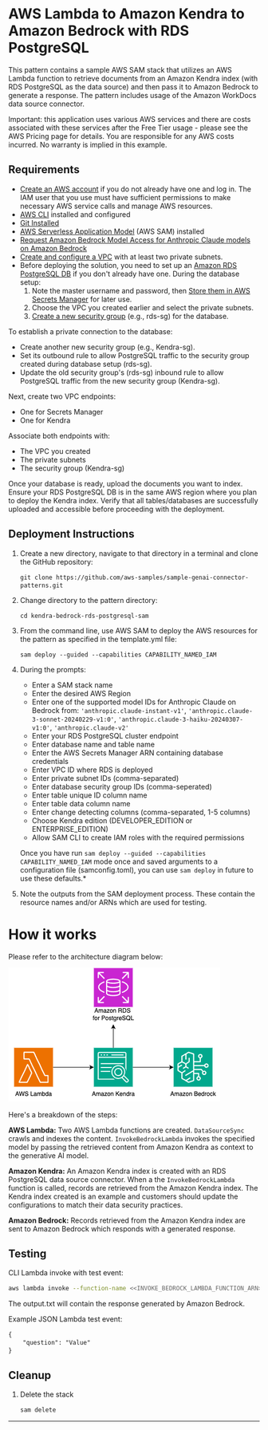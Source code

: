 # AWS Lambda to Amazon Kendra to Amazon Bedrock with RDS PostgreSQL

This pattern contains a sample AWS SAM stack that utilizes an AWS Lambda function to retrieve documents from an Amazon Kendra index (with RDS PostgreSQL as the data source) and then pass it to Amazon Bedrock to generate a response. The pattern includes usage of the Amazon WorkDocs data source connector. 

Important: this application uses various AWS services and there are costs associated with these services after the Free Tier usage - please see the AWS Pricing page for details. You are responsible for any AWS costs incurred. No warranty is implied in this example.

## Requirements
* [Create an AWS account](https://portal.aws.amazon.com/gp/aws/developer/registration/index.html) if you do not already have one and log in. The IAM user that you use must have sufficient permissions to make necessary AWS service calls and manage AWS resources.
* [AWS CLI](https://docs.aws.amazon.com/cli/latest/userguide/install-cliv2.html) installed and configured
* [Git Installed](https://git-scm.com/book/en/v2/Getting-Started-Installing-Git)
* [AWS Serverless Application Model](https://docs.aws.amazon.com/serverless-application-model/latest/developerguide/serverless-sam-cli-install.html) (AWS SAM) installed
* [Request Amazon Bedrock Model Access for Anthropic Claude models on Amazon Bedrock](https://docs.aws.amazon.com/bedrock/latest/userguide/model-access.html)
* [Create and configure a VPC](https://docs.aws.amazon.com/vpc/latest/userguide/create-vpc.html) with at least two private subnets.
* Before deploying the solution, you need to set up an [Amazon RDS PostgreSQL DB](https://docs.aws.amazon.com/AmazonRDS/latest/UserGuide/CHAP_GettingStarted.CreatingConnecting.PostgreSQL.html) if you don't already have one.  During the database setup:
    1. Note the master username and password, then [Store them in AWS Secrets Manager](https://docs.aws.amazon.com/secretsmanager/latest/userguide/create_secret.html) for later use.
    2. Choose the VPC you created earlier and select the private subnets.
    3. [Create a new security group](https://docs.aws.amazon.com/vpc/latest/userguide/creating-security-groups.html) (e.g., rds-sg) for the database.

To establish a private connection to the database:
- Create another new security group (e.g., Kendra-sg).
- Set its outbound rule to allow PostgreSQL traffic to the security group created during database setup (rds-sg).
- Update the old security group's (rds-sg) inbound rule to allow PostgreSQL traffic from the new security group (Kendra-sg).

Next, create two VPC endpoints:
- One for Secrets Manager
- One for Kendra

Associate both endpoints with:
- The VPC you created
- The private subnets
- The security group (Kendra-sg)

Once your database is ready, upload the documents you want to index. Ensure your RDS PostgreSQL DB is in the same AWS region where you plan to deploy the Kendra index. Verify that all tables/databases are successfully uploaded and accessible before proceeding with the deployment.


## Deployment Instructions
1. Create a new directory, navigate to that directory in a terminal and clone the GitHub repository:
    ```
    git clone https://github.com/aws-samples/sample-genai-connector-patterns.git
    ```
1. Change directory to the pattern directory:
    ```
    cd kendra-bedrock-rds-postgresql-sam
    ```
1. From the command line, use AWS SAM to deploy the AWS resources for the pattern as specified in the template.yml file:
    ```
    sam deploy --guided --capabilities CAPABILITY_NAMED_IAM
    ```
1. During the prompts:

    * Enter a SAM stack name
    * Enter the desired AWS Region
    * Enter one of the supported model IDs for Anthropic Claude on Bedrock from: `'anthropic.claude-instant-v1'`, `'anthropic.claude-3-sonnet-20240229-v1:0'`, `'anthropic.claude-3-haiku-20240307-v1:0'`, `'anthropic.claude-v2'`
    * Enter your RDS PostgreSQL cluster endpoint
    * Enter database name and table name
    * Enter the AWS Secrets Manager ARN containing database credentials
    * Enter VPC ID where RDS is deployed
    * Enter private subnet IDs (comma-separated)
    * Enter database security group IDs (comma-seperated)
    * Enter table unique ID column name
    * Enter table data column name
    * Enter change detecting columns (comma-separated, 1-5 columns)
    * Choose Kendra edition (DEVELOPER_EDITION or ENTERPRISE_EDITION)
    * Allow SAM CLI to create IAM roles with the required permissions

    Once you have run `sam deploy --guided --capabilities CAPABILITY_NAMED_IAM` mode once and saved arguments to a configuration file (samconfig.toml), you can use `sam deploy` in future to use these defaults.*

1. Note the outputs from the SAM deployment process. These contain the resource names and/or ARNs which are used for testing.

# How it works
Please refer to the architecture diagram below:

![End to End Architecture](images/architecture.png)

Here's a breakdown of the steps:

**AWS Lambda:** Two AWS Lambda functions are created. `DataSourceSync` crawls and indexes the content. `InvokeBedrockLambda` invokes the specified model by passing the retrieved content from Amazon Kendra as context to the generative AI model.

**Amazon Kendra:** An Amazon Kendra index is created with an RDS PostgreSQL data source connector. When a the `InvokeBedrockLambda` function is called, records are retrieved from the Amazon Kendra index. The Kendra index created is an example and customers should update the configurations to match their data security practices. 

**Amazon Bedrock:** Records retrieved from the Amazon Kendra index are sent to Amazon Bedrock which responds with a generated response.

## Testing

CLI Lambda invoke with test event:

```bash
aws lambda invoke --function-name <<INVOKE_BEDROCK_LAMBDA_FUNCTION_ARN>> --cli-binary-format raw-in-base64-out --payload '{"question": "Value" }' output.txt
```

The output.txt will contain the response generated by Amazon Bedrock.

Example JSON Lambda test event:

```
{
    "question": "Value"
}
```

## Cleanup

1. Delete the stack
    ```bash
    sam delete
    ```
----
<!-- Copyright Amazon.com, Inc. or its affiliates. All Rights Reserved.

SPDX-License-Identifier: MIT-0 -->